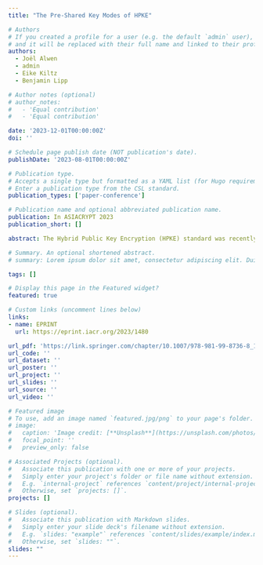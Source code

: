 ```yaml
---
title: "The Pre-Shared Key Modes of HPKE"

# Authors
# If you created a profile for a user (e.g. the default `admin` user), write the username (folder name) here
# and it will be replaced with their full name and linked to their profile.
authors:
  - Joël Alwen
  - admin
  - Eike Kiltz
  - Benjamin Lipp

# Author notes (optional)
# author_notes:
#   - 'Equal contribution'
#   - 'Equal contribution'

date: '2023-12-01T00:00:00Z'
doi: ''

# Schedule page publish date (NOT publication's date).
publishDate: '2023-08-01T00:00:00Z'

# Publication type.
# Accepts a single type but formatted as a YAML list (for Hugo requirements).
# Enter a publication type from the CSL standard.
publication_types: ['paper-conference']

# Publication name and optional abbreviated publication name.
publication: In ASIACRYPT 2023
publication_short: []

abstract: The Hybrid Public Key Encryption (HPKE) standard was recently published as RFC 9180 by the Crypto Forum Research Group (CFRG) of the Internet Research Task Force (IRTF). The RFC specifies an efficient public key encryption scheme, combining asymmetric and symmetric cryptographic building blocks. Out of HPKE’s four modes, two have already been formally analyzed by Alwen et al. (EUROCRYPT 2021). This work considers the remaining two modes&#58; HPKE_PSK and HPKE_AuthPSK . Both of them are “pre-shared key” modes that assume the sender and receiver hold a symmetric pre-shared key. We capture the schemes with two new primitives which we call pre-shared key public-key encryption (pskPKE) and pre-shared key authenticated public-key encryption (pskAPKE). We provide formal security models for pskPKE and pskAPKE and prove (via general composition theorems) that the two modes HPKE_PSK and HPKE_AuthPSK offer active security (in the sense of insider privacy and outsider authenticity) under the Gap Diffie-Hellman assumption. We furthermore explore possible post-quantum secure instantiations of the HPKE standard and propose new solutions based on lattices and isogenies. Moreover, we show how HPKE’s basic HPKEPSK and HPKEAuthPSK modes can be used black-box in a simple way to build actively secure post-quantum/classic-hybrid (authenticated) encryption schemes. Our hybrid constructions provide a cheap and easy path towards a practical post-quantum secure drop-in replacement for the basic HPKE modes HPKE_Base and HPKE_Auth.

# Summary. An optional shortened abstract.
# summary: Lorem ipsum dolor sit amet, consectetur adipiscing elit. Duis posuere tellus ac convallis placerat. Proin tincidunt magna sed ex sollicitudin condimentum.

tags: []

# Display this page in the Featured widget?
featured: true

# Custom links (uncomment lines below)
links:
- name: EPRINT
  url: https://eprint.iacr.org/2023/1480

url_pdf: 'https://link.springer.com/chapter/10.1007/978-981-99-8736-8_11'
url_code: ''
url_dataset: ''
url_poster: ''
url_project: ''
url_slides: ''
url_source: ''
url_video: ''

# Featured image
# To use, add an image named `featured.jpg/png` to your page's folder.
# image:
#   caption: 'Image credit: [**Unsplash**](https://unsplash.com/photos/pLCdAaMFLTE)'
#   focal_point: ''
#   preview_only: false

# Associated Projects (optional).
#   Associate this publication with one or more of your projects.
#   Simply enter your project's folder or file name without extension.
#   E.g. `internal-project` references `content/project/internal-project/index.md`.
#   Otherwise, set `projects: []`.
projects: []

# Slides (optional).
#   Associate this publication with Markdown slides.
#   Simply enter your slide deck's filename without extension.
#   E.g. `slides: "example"` references `content/slides/example/index.md`.
#   Otherwise, set `slides: ""`.
slides: ""
---
```

